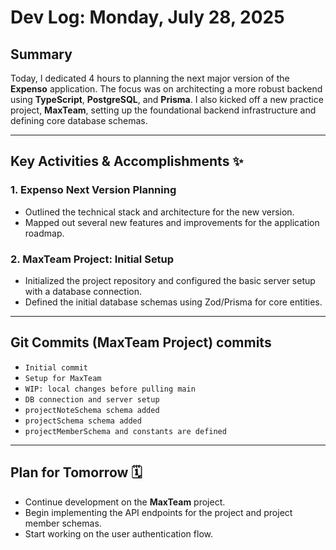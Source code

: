 # Dev Log: Monday, July 28, 2025

## Summary

Today, I dedicated 4 hours to planning the next major version of the **Expenso** application. The focus was on architecting a more robust backend using **TypeScript**, **PostgreSQL**, and **Prisma**. I also kicked off a new practice project, **MaxTeam**, setting up the foundational backend infrastructure and defining core database schemas.

---

## Key Activities & Accomplishments ✨

### 1. Expenso Next Version Planning

* Outlined the technical stack and architecture for the new version.
* Mapped out several new features and improvements for the application roadmap.

### 2. MaxTeam Project: Initial Setup

* Initialized the project repository and configured the basic server setup with a database connection.
* Defined the initial database schemas using Zod/Prisma for core entities.

---

## Git Commits (MaxTeam Project)  commits

* `Initial commit`
* `Setup for MaxTeam`
* `WIP: local changes before pulling main`
* `DB connection and server setup`
* `projectNoteSchema schema added`
* `projectSchema schema added`
* `projectMemberSchema and constants are defined`

---

## Plan for Tomorrow 🗓️

* Continue development on the **MaxTeam** project.
* Begin implementing the API endpoints for the project and project member schemas.
* Start working on the user authentication flow.